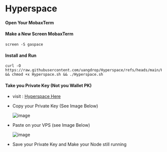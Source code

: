 # Hyperspace

#### Open Your MobaxTerm

#### Make a New Screen MobaxTerm

```shell
screen -S gaspace
```
#### Install and Run
```shell
curl -O https://raw.githubusercontent.com/uangdrop/Hyperspace/refs/heads/main/Hyperspace.sh && chmod +x Hyperspace.sh && ./Hyperspace.sh
```
#### Take you Private Key (Not you Wallet PK)
- visit : [Hyperspace Here](url) 
- Copy your Private Key (See Image Below)

  ![image](https://github.com/user-attachments/assets/1b74c3c0-5ff7-4664-8a92-3877888cf85d)

- Paste on your VPS (see Image Below)

  ![image](https://github.com/user-attachments/assets/4589b00b-8d99-42a1-9a05-4740e57476fd)

- Save your Private Key and Make your Node still running

